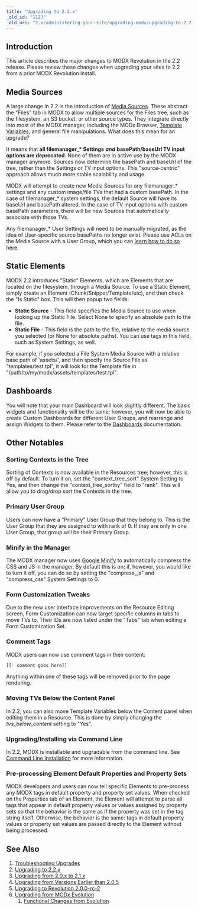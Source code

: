 ```yaml
---
title: "Upgrading to 2.2.x"
_old_id: "1123"
_old_uri: "2.x/administering-your-site/upgrading-modx/upgrading-to-2.2.x"
---
```


## Introduction

This article describes the major changes to MODX Revolution in the 2.2 release. Please review these changes when upgrading your sites to 2.2 from a prior MODX Revolution install.

## Media Sources

A large change in 2.2 is the introduction of [Media Sources](building-sites/media-sources "Media Sources"). These abstract the "Files" tab in MODX to allow multiple sources for the Files tree, such as the filesystem, an S3 bucket, or other source types. They integrate directly into most of the MODX manager, including the MODx.Browser, [Template Variables](building-sites/elements/template-variables "Template Variables"), and general file manipulations. What does this mean for an upgrade?

It means that **all filemanager\_\* Settings** **_and_** **basePath/baseUrl TV input options are deprecated**. None of them are in active use by the MODX manager anymore. Sources now determine the basePath and baseUrl of the tree, rather than the Settings or TV input options. This "source-centric" approach allows much more stable scalability and usage.

MODX will attempt to create new Media Sources for any filemanager\_\* settings and any custom image/file TVs that had a custom basePath. In the case of filemanager\_\* system settings, the default Source will have its baseUrl and basePath altered. In the case of TV input options with custom basePath parameters, there will be new Sources that automatically associate with those TVs.

Any filemanager\_\* User Settings will need to be manually migrated, as the idea of User-specific source basePaths no longer exist. Please use ACLs on the Media Source with a User Group, which you can [learn how to do so here](building-sites/media-sources/securing "Securing a Media Source").

## Static Elements

MODX 2.2 introduces "Static" Elements, which are Elements that are located on the filesystem, through a Media Source. To use a Static Element, simply create an Element (Chunk/Snippet/Template/etc), and then check the "Is Static" box. This will then popup two fields:

- **Static Source** - This field specifies the Media Source to use when looking up the Static File. Select None to specify an absolute path to the file.
- **Static File** - This field is the path to the file, relative to the media source you selected (or None for absolute paths). You can use tags in this field, such as System Settings, as well.

For example, if you selected a File System Media Source with a relative base path of 'assets/', and then specify the Source File as "templates/test.tpl", it will look for the Template file in "/path/to/my/modx/assets/templates/test.tpl".

## Dashboards

You will note that your main Dashboard will look slightly different. The basic widgets and functionality will be the same; however, you will now be able to create Custom Dashboards for different User Groups, and rearrange and assign Widgets to them. Please refer to the [Dashboards](administering-your-site/dashboards "Dashboards") documentation.

## Other Notables

### Sorting Contexts in the Tree

Sorting of Contexts is now available in the Resources tree; however, this is off by default. To turn it on, set the "context\_tree\_sort" System Setting to Yes, and then change the "context\_tree\_sortby" field to "rank". This will allow you to drag/drop sort the Contexts in the tree.

### Primary User Group

Users can now have a "Primary" User Group that they belong to. This is the User Group that they are assigned to with rank of 0. If they are only in one User Group, that group will be their Primary Group.

### Minify in the Manager

The MODX manager now uses [Google Minify](http://code.google.com/p/minify/) to automatically compress the CSS and JS in the manager. By default this is on; if, however, you would like to turn it off, you can do so by setting the "compress\_js" and "compress\_css" System Settings to 0.

### Form Customization Tweaks

Due to the new user interface improvements on the Resource Editing screen, Form Customization can now target specific columns in tabs to move TVs to. Their IDs are now listed under the "Tabs" tab when editing a Form Customization Set.

### Comment Tags

MODX users can now use comment tags in their content:

``` php 
[[- comment goes here]]
```

Anything within one of these tags will be removed prior to the page rendering.

### Moving TVs Below the Content Panel

In 2.2, you can also move Template Variables below the Content panel when editing them in a Resource. This is done by simply changing the _tvs\_below\_content_ setting to "Yes".

### Upgrading/Installing via Command Line

In 2.2, MODX is installable and upgradable from the command line. See [Command Line Installation](getting-started/installation/cli "Command Line Installation") for more information.

### Pre-processing Element Default Properties and Property Sets

MODX developers and users can now tell specific Elements to pre-process any MODX tags in default property and property set values. When checked on the Properties tab of an Element, the Element will attempt to parse all tags that appear in default property values or values assigned by property sets so that the behavior is the same as if the property was set in the tag string itself. Otherwise, the behavior is the same: tags in default property values or property set values are passed directly to the Element without being processed.

## See Also

1. [Troubleshooting Upgrades](getting-started/maintenance/upgrading/troubleshooting)
2. [Upgrading to 2.2.x](administering-your-site/upgrading-modx/upgrading-to-2.2.x)
3. [Upgrading from 2.0.x to 2.1.x](administering-your-site/upgrading-modx/upgrading-from-2.0.x-to-2.1.x)
4. [Upgrading from Versions Earlier than 2.0.5](administering-your-site/upgrading-modx/upgrading-from-versions-earlier-than-2.0.5)
5. [Upgrading to Revolution 2.0.0-rc-2](administering-your-site/upgrading-modx/upgrading-to-revolution-2.0.0-rc-2)
6. [Upgrading from MODx Evolution](administering-your-site/upgrading-modx/upgrading-from-modx-evolution)
    1. [Functional Changes from Evolution](administering-your-site/upgrading-modx/upgrading-from-modx-evolution/functional-changes-from-evolution)
